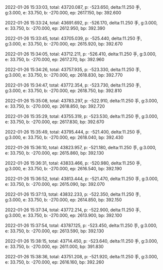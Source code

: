 2022-01-26 15:33:03, total: 43720.087, p: -523.650, delta:11.250 手, g:3.000, e: 33.750, b: -270.000, ep: 2617.150, bp: 392.600

2022-01-26 15:33:24, total: 43691.692, p: -526.170, delta:11.250 手, g:3.000, e: 33.750, b: -270.000, ep: 2612.950, bp: 392.390

2022-01-26 15:33:45, total: 43705.039, p: -525.440, delta:11.250 手, g:3.000, e: 33.750, b: -270.000, ep: 2615.920, bp: 392.670

2022-01-26 15:34:05, total: 43712.211, p: -526.410, delta:11.250 手, g:3.000, e: 33.750, b: -270.000, ep: 2617.270, bp: 392.960

2022-01-26 15:34:26, total: 43757.935, p: -523.330, delta:11.250 手, g:3.000, e: 33.750, b: -270.000, ep: 2618.830, bp: 392.770

2022-01-26 15:34:47, total: 43772.354, p: -523.730, delta:11.250 手, g:3.000, e: 33.750, b: -270.000, ep: 2618.750, bp: 392.810

2022-01-26 15:35:08, total: 43783.297, p: -522.910, delta:11.250 手, g:3.000, e: 33.750, b: -270.000, ep: 2618.850, bp: 392.720

2022-01-26 15:35:29, total: 43755.319, p: -523.530, delta:11.250 手, g:3.000, e: 33.750, b: -270.000, ep: 2617.830, bp: 392.670

2022-01-26 15:35:49, total: 43795.444, p: -521.400, delta:11.250 手, g:3.000, e: 33.750, b: -270.000, ep: 2618.040, bp: 392.430

2022-01-26 15:36:10, total: 43823.957, p: -521.180, delta:11.250 手, g:3.000, e: 33.750, b: -270.000, ep: 2615.860, bp: 392.130

2022-01-26 15:36:31, total: 43833.466, p: -520.980, delta:11.250 手, g:3.000, e: 33.750, b: -270.000, ep: 2616.540, bp: 392.190

2022-01-26 15:36:52, total: 43813.444, p: -521.470, delta:11.250 手, g:3.000, e: 33.750, b: -270.000, ep: 2615.090, bp: 392.070

2022-01-26 15:37:13, total: 43832.233, p: -522.350, delta:11.250 手, g:3.000, e: 33.750, b: -270.000, ep: 2614.850, bp: 392.150

2022-01-26 15:37:34, total: 43772.214, p: -522.900, delta:11.250 手, g:3.000, e: 33.750, b: -270.000, ep: 2613.900, bp: 392.100

2022-01-26 15:37:54, total: 43787.125, p: -523.450, delta:11.250 手, g:3.000, e: 33.750, b: -270.000, ep: 2613.590, bp: 392.130

2022-01-26 15:38:15, total: 43714.450, p: -523.640, delta:11.250 手, g:3.000, e: 33.750, b: -270.000, ep: 2611.000, bp: 391.830

2022-01-26 15:38:36, total: 43751.208, p: -521.920, delta:11.250 手, g:3.000, e: 33.750, b: -270.000, ep: 2616.160, bp: 392.260